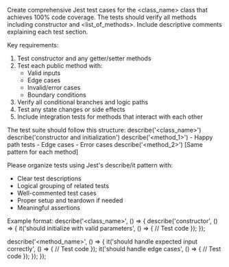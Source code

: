 Create comprehensive Jest test cases for the <class_name> class that achieves 100% code coverage. The tests should verify all methods including constructor and <list_of_methods>. Include descriptive comments explaining each test section.

Key requirements:
1. Test constructor and any getter/setter methods
2. Test each public method with:
   - Valid inputs
   - Edge cases
   - Invalid/error cases
   - Boundary conditions
3. Verify all conditional branches and logic paths
4. Test any state changes or side effects
5. Include integration tests for methods that interact with each other

The test suite should follow this structure:
describe('<class_name>')
  describe('constructor and initialization')
  describe('<method_1>')
    - Happy path tests
    - Edge cases
    - Error cases
  describe('<method_2>')
    [Same pattern for each method]

Please organize tests using Jest's describe/it pattern with:
- Clear test descriptions
- Logical grouping of related tests
- Well-commented test cases
- Proper setup and teardown if needed
- Meaningful assertions

Example format:
describe('<class_name>', () => {
  describe('constructor', () => {
    it('should initialize with valid parameters', () => {
      // Test code
    });
  });
  
  describe('<method_name>', () => {
    it('should handle expected input correctly', () => {
      // Test code
    });
    it('should handle edge cases', () => {
      // Test code
    });
  });
});
